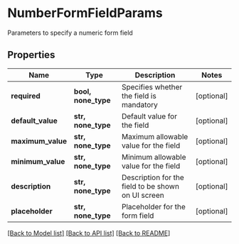 # NumberFormFieldParams

Parameters to specify a numeric form field

## Properties
Name | Type | Description | Notes
------------ | ------------- | ------------- | -------------
**required** | **bool, none_type** | Specifies whether the field is mandatory | [optional] 
**default_value** | **str, none_type** | Default value for the field | [optional] 
**maximum_value** | **str, none_type** | Maximum allowable value for the field | [optional] 
**minimum_value** | **str, none_type** | Minimum allowable value for the field | [optional] 
**description** | **str, none_type** | Description for the field to be shown on UI screen | [optional] 
**placeholder** | **str, none_type** | Placeholder for the form field | [optional] 

[[Back to Model list]](../README.md#documentation-for-models) [[Back to API list]](../README.md#documentation-for-api-endpoints) [[Back to README]](../README.md)


